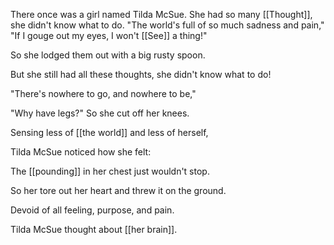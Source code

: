There once was a girl named Tilda McSue. 
She had so many [[Thought]], she didn't know what to do.
"The world's full of so much sadness and pain,"
"If I gouge out my eyes, I won't [[See]] a thing!"










So she lodged them out with a big rusty spoon.










But she still had all these thoughts, she didn't know what to do!

"There's nowhere to go, and nowhere to be,"

"Why have legs?" So she cut off her knees.








Sensing less of [[the world]] and less of herself,

Tilda McSue noticed how she felt:

The [[pounding]] in her chest just wouldn't stop. 

So her tore out her heart and threw it on the ground. 

Devoid of all feeling, purpose, and pain.

Tilda McSue thought about [[her brain]].
